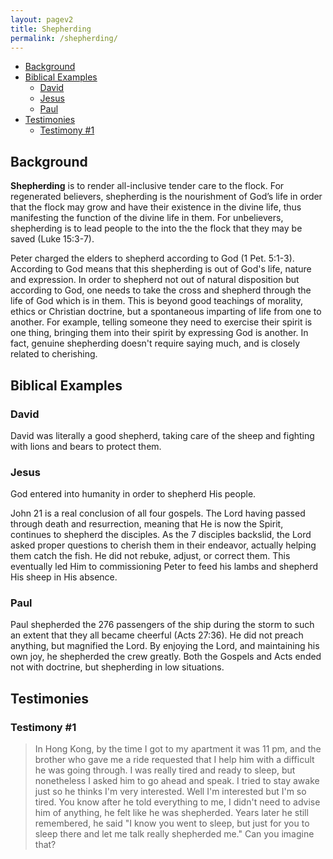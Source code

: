 ```yaml
---
layout: pagev2
title: Shepherding
permalink: /shepherding/
---
```

- [Background](#background)
- [Biblical Examples](#biblical-examples)
  - [David](#david)
  - [Jesus](#jesus)
  - [Paul](#paul)
- [Testimonies](#testimonies)
  - [Testimony #1](#testimony-1)

## Background

**Shepherding** is to render all-inclusive tender care to the flock. For regenerated believers, shepherding is the nourishment of God’s life in order that the flock may grow and have their existence in the divine life, thus manifesting the function of the divine life in them. For unbelievers, shepherding is to lead people to the into the the flock that they may be saved (Luke 15:3-7).

Peter charged the elders to shepherd according to God (1 Pet. 5:1-3). According to God means that this shepherding is out of God's life, nature and expression. In order to shepherd not out of natural disposition but according to God, one needs to take the cross and shepherd through the life of God which is in them. This is beyond good teachings of morality, ethics or Christian doctrine, but a spontaneous imparting of life from one to another. For example, telling someone they need to exercise their spirit is one thing, bringing them into their spirit by expressing God is another. In fact, genuine shepherding doesn't require saying much, and is closely related to cherishing.

## Biblical Examples

### David

David was literally a good shepherd, taking care of the sheep and fighting with lions and bears to protect them.

### Jesus

God entered into humanity in order to shepherd His people. 

John 21 is a real conclusion of all four gospels. The Lord having passed through death and resurrection, meaning that He is now the Spirit, continues to shepherd the disciples. As the 7 disciples backslid, the Lord asked proper questions to cherish them in their endeavor, actually helping them catch the fish. He did not rebuke, adjust, or correct them. This eventually led Him to commissioning Peter to feed his lambs and shepherd His sheep in His absence.

### Paul

Paul shepherded the 276 passengers of the ship during the storm to such an extent that they all became cheerful (Acts 27:36). He did not preach anything, but magnified the Lord. By enjoying the Lord, and maintaining his own joy, he shepherded the crew greatly. Both the Gospels and Acts ended not with doctrine, but shepherding in low situations. 

## Testimonies

### Testimony #1

> In Hong Kong, by the time I got to my apartment it was 11 pm, and the brother who gave me a ride requested that I help him with a difficult he was going through. I was really tired and ready to sleep, but nonetheless I asked him to go ahead and speak. I tried to stay awake just so he thinks I'm very interested. Well I'm interested but I'm so tired. You know after he told everything to me, I didn't need to advise him of anything, he felt like he was shepherded. Years later he still remembered, he said "I know you went to sleep, but just for you to sleep there and let me talk really shepherded me." Can you imagine that? 